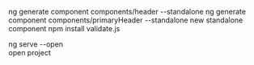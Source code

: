 ng generate component components/header --standalone
ng generate component components/primaryHeader --standalone
new standalone component
npm install validate.js


ng serve --open  
 open project
